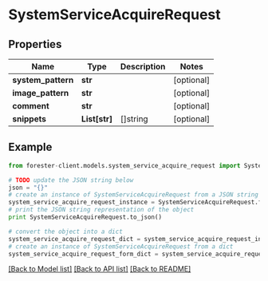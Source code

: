 # SystemServiceAcquireRequest


## Properties

Name | Type | Description | Notes
------------ | ------------- | ------------- | -------------
**system_pattern** | **str** |  | [optional] 
**image_pattern** | **str** |  | [optional] 
**comment** | **str** |  | [optional] 
**snippets** | **List[str]** | []string | [optional] 

## Example

```python
from forester-client.models.system_service_acquire_request import SystemServiceAcquireRequest

# TODO update the JSON string below
json = "{}"
# create an instance of SystemServiceAcquireRequest from a JSON string
system_service_acquire_request_instance = SystemServiceAcquireRequest.from_json(json)
# print the JSON string representation of the object
print SystemServiceAcquireRequest.to_json()

# convert the object into a dict
system_service_acquire_request_dict = system_service_acquire_request_instance.to_dict()
# create an instance of SystemServiceAcquireRequest from a dict
system_service_acquire_request_form_dict = system_service_acquire_request.from_dict(system_service_acquire_request_dict)
```
[[Back to Model list]](../README.md#documentation-for-models) [[Back to API list]](../README.md#documentation-for-api-endpoints) [[Back to README]](../README.md)


